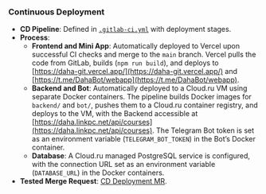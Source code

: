 ### Continuous Deployment

- **CD Pipeline**: Defined in [`.gitlab-ci.yml`](https://gitlab.pg.innopolis.university/daha-40/daha/-/blob/main/.gitlab-ci.yml) with deployment stages.
- **Process**:
  - **Frontend and Mini App**: Automatically deployed to Vercel upon successful CI checks and merge to the `main` branch. Vercel pulls the code from GitLab, builds (`npm run build`), and deploys to [https://daha-git.vercel.app/](https://daha-git.vercel.app/) and [https://t.me/DahaBot/webapp](https://t.me/DahaBot/webapp).
  - **Backend and Bot**: Automatically deployed to a Cloud.ru VM using separate Docker containers. The pipeline builds Docker images for `backend/` and `bot/`, pushes them to a Cloud.ru container registry, and deploys to the VM, with the Backend accessible at [https://daha.linkpc.net/api/courses](https://daha.linkpc.net/api/courses). The Telegram Bot token is set as an environment variable (`TELEGRAM_BOT_TOKEN`) in the Bot’s Docker container.
  - **Database**: A Cloud.ru managed PostgreSQL service is configured, with the connection URL set as an environment variable (`DATABASE_URL`) in the Docker containers.
- **Tested Merge Request**: [CD Deployment MR](https://gitlab.pg.innopolis.university/daha-40/daha/-/merge_requests/203).
